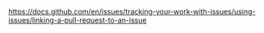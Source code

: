 

https://docs.github.com/en/issues/tracking-your-work-with-issues/using-issues/linking-a-pull-request-to-an-issue

